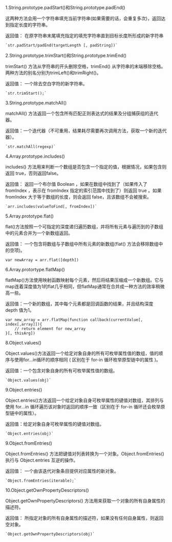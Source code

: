 1.String.prototype.padStart()和String.prototype.padEnd()

这两种方法会用一个字符串填充当前字符串(如果需要的话，会重复多次)，返回达到指定长度的字符串。

返回值： 在原字符串末尾填充指定的填充字符串直到目标长度所形成的新字符串

```
`str.padStart/padEnd(targetLength [, padString])`
```

2.String.prototype.trimStart()和String.prototype.trimEnd()

trimStart() 方法从字符串的开头删除空格，trimEnd() 从字符串的末端移除空格。两种方法的别名分别为trimLeft()和trimRight()。

返回值： 一个除去空白字符的新字符串。

```
`str.trimStart();`
```

3.String.prototype.matchAll()

matchAll() 方法返回一个包含所有匹配正则表达式的结果及分组捕获组的迭代器。

返回值：一个迭代器（不可重用，结果耗尽需要再次调用方法，获取一个新的迭代器）。

```
`str.matchAll(regexp)`
```

4.Array.prototype.includes()

includes() 方法用来判断一个数组是否包含一个指定的值，根据情况，如果包含则返回 true，否则返回false。

返回值： 返回一个布尔值 Boolean ，如果在数组中找到了（如果传入了 fromIndex ，表示在 fromIndex 指定的索引范围中找到了）则返回 true 。如果 fromIndex 大于等于数组的长度，则会返回 false，且该数组不会被搜索。

```
`arr.includes(valueToFind[, fromIndex])`
```

5.Array.prototype.flat()

flat()方法按照一个可指定的深度递归遍历数组，并将所有元素与遍历到的子数组中的元素合并为一个新数组返回。

返回值： 一个包含将数组与子数组中所有元素的新数组(flat() 方法会移除数组中的空项)。

```
var newArray = arr.flat([depth])
```

6.Array.protortype.flatMap()

flatMap()方法使用映射函数映射每个元素，然后将结果压缩成一个新数组。它与map连着深度值为1的flat几乎相同，但flatMap通常在合并成一种方法的效率稍微高一些。

返回值：一个新的数组，其中每个元素都是回调函数的结果，并且结构深度 depth 值为1。

```
var new_array = arr.flatMap(function callback(currentValue[, index[,array]]){
	// return element for new_array
}[, thisArg])
```

8.Object.values()

Object.values()方法返回一个给定对象自身的所有可枚举属性值的数组，值的顺序与使用for...in循环的顺序相同 ( 区别在于 for-in 循环枚举原型链中的属性 )。

返回值：一个包含对象自身的所有可枚举属性值的数组。

```
`Object.values(obj)`
```

9.Object.entries()

Object.entries()方法返回一个给定对象自身可枚举属性的键值对数组，其排列与使用 for...in 循环遍历该对象时返回的顺序一致（区别在于 for-in 循环还会枚举原型链中的属性）。

返回值：给定对象自身可枚举属性的键值对数组。

```
`Object.entries(obj)`
```

9.Object.fromEntries()

Object.fromEntries() 方法把键值对列表转换为一个对象。Object.fromEntries() 执行与 Object.entries 互逆的操作。

返回值： 一个由该迭代对象条目提供对应属性的新对象。

```
`Object.fromEntries(iterable);`
```

10.Object.getOwnPropertyDescriptors()

Object.getOwnPropertyDescriptors() 方法用来获取一个对象的所有自身属性的描述符。

返回值： 所指定对象的所有自身属性的描述符，如果没有任何自身属性，则返回空对象。

```
`Object.getOwnPropertyDescriptors(obj)`
```

